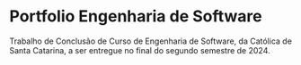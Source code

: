# Portfolio Engenharia de Software
 Trabalho de Conclusão de Curso de Engenharia de Software, da Católica de Santa Catarina, a ser entregue no final do segundo semestre de 2024.
